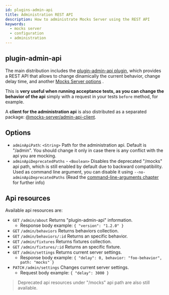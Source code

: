 ```yaml
---
id: plugins-admin-api
title: Administration REST API
description: How to administrate Mocks Server using the REST API
keywords:
  - mocks server
  - configuration
  - administration
---
```


## plugin-admin-api

The main distribution includes the [plugin-admin-api plugin](https://www.npmjs.com/package/@mocks-server/plugin-admin-api), which provides a REST API that allows to change dinamically the current behavior, change delay time, and another [Mocks Server options](configuration-options.md) .

This is __very useful when running acceptance tests, as you can change the behavior of the api__ simply with a request in your tests `before` method, for example.

A __client for the administration api__ is also distributed as a separated package: [@mocks-server/admin-api-client](https://www.npmjs.com/package/@mocks-server/admin-api-client).

## Options

* `adminApiPath`: `<String>` Path for the administration api. Default is "/admin". You should change it only in case there is any conflict with the api you are mocking.
* `adminApiDeprecatedPaths` - `<Boolean>` Disables the deprecated "/mocks" api path, which is still enabled by default due to backward compatibility. Used as command line argument, you can disable it using `--no-adminApiDeprecatedPaths` (Read the [command-line-arguments chapter](configuration-command-line-arguments) for further info)

## Api resources

Available api resources are:

* `GET` `/admin/about` Returns "plugin-admin-api" information.
  * Response body example: `{ "version": "1.2.0" }`
* `GET` `/admin/behaviors` Returns behaviors collection.
* `GET` `/admin/behaviors/:id` Returns an specific behavior.
* `GET` `/admin/fixtures` Returns fixtures collection.
* `GET` `/admin/fixtures/:id` Returns an specific fixture.
* `GET` `/admin/settings` Returns current server settings.
  * Response body example: `{ "delay": 0, behavior: "foo-behavior", path: "mocks" }`
* `PATCH` `/admin/settings` Changes current server settings.
  * Request body example: `{ "delay": 3000 }`

> Deprecated api resources under "/mocks" api path are also still available.
